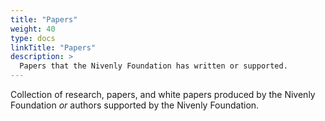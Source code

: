 ```yaml
---
title: "Papers"
weight: 40
type: docs
linkTitle: "Papers"
description: >
  Papers that the Nivenly Foundation has written or supported.
---
```


Collection of research, papers, and white papers produced by the Nivenly
Foundation _or_ authors supported by the Nivenly Foundation.